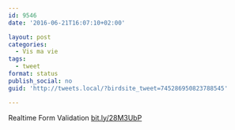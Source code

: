 ```yaml
---
id: 9546
date: '2016-06-21T16:07:10+02:00'

layout: post
categories:
  - Vis ma vie
tags:
  - tweet
format: status
publish_social: no
guid: 'http://tweets.local/?birdsite_tweet=745286950823788545'

---
```


Realtime Form Validation [bit.ly/28M3UbP](http://bit.ly/28M3UbP)